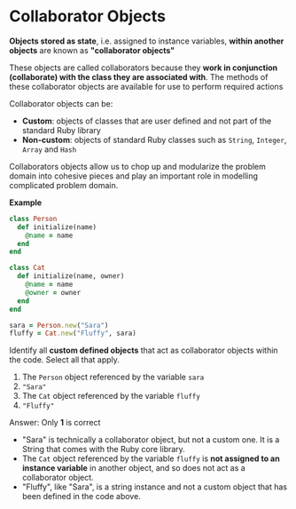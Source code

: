 # Collaborator Objects

**Objects stored as state**, i.e. assigned to instance variables, **within another objects** are known as **"collaborator objects"**

These objects are called collaborators because they **work in conjunction (collaborate) with the class they are associated with**. The methods of these collaborator objects are available for use to perform required actions

Collaborator objects can be:
- **Custom**: objects of classes that are user defined and not part of the standard Ruby library
- **Non-custom**: objects of standard Ruby classes such as `String`, `Integer`, `Array` and `Hash`

Collaborators objects allow us to chop up and modularize the problem domain into cohesive pieces and play an important role in modelling complicated problem domain.


**Example**
```ruby
class Person
  def initialize(name)
    @name = name
  end
end

class Cat
  def initialize(name, owner)
    @name = name
    @owner = owner
  end
end

sara = Person.new("Sara")
fluffy = Cat.new("Fluffy", sara)
```
Identify all **custom defined objects** that act as collaborator objects within the code. Select all that apply.
1. The `Person` object referenced by the variable `sara`
2. `"Sara"`
3. The `Cat` object referenced by the variable `fluffy`
4. `"Fluffy"`

Answer:
Only **1** is correct
	
- "Sara" is technically a collaborator object, but not a custom one. It is a String that comes with the Ruby core library. 						   
- The `Cat` object referenced by the variable `fluffy` is **not assigned to an instance variable** in another object, and so does not act as a collaborator object.                                
- "Fluffy", like "Sara", is a string instance and not a custom object that has been defined in the code above.                                    



